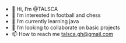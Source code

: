 - 👋 Hi, I’m @TALSCA
- 👀 I’m interested in football and chess
- 🌱 I’m currently learning java
- 💞️ I’m looking to collaborate on basic projects 
- 📫 How to reach me talsca.gh@gmail.com

<!---
TALSCA/TALSCA is a ✨ special ✨ repository because its `README.md` (this file) appears on your GitHub profile.
You can click the Preview link to take a look at your changes.
--->
